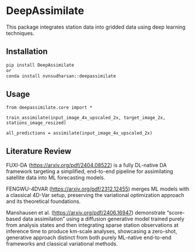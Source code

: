 # DeepAssimilate

This package integrates station data into gridded data using deep learning techniques.

## Installation
```bash
pip install DeepAssimilate
or
conda install nvnsudharsan::deepassimilate
```
## Usage
```
from deepassimilate.core import *

train_assimilate(input_image_4x_upscaled_2x, target_image_2x, stations_image_resized)

all_predictions = assimilate(input_image_4x_upscaled_2x)

```
## Literature Review

FUXI-DA (https://arxiv.org/pdf/2404.08522) is a fully DL-native DA framework targeting a simplified, end-to-end pipeline for assimilating satellite data into ML forecasting models.

FENGWU-4DVAR (https://arxiv.org/pdf/2312.12455) merges ML models with a classical 4D-Var setup, preserving the variational optimization approach and its theoretical foundations.

Manshausen et al. (https://arxiv.org/pdf/2406.16947) demonstrate “score-based data assimilation” using a diffusion generative model trained purely from analysis states and then integrating sparse station observations at inference time to produce km-scale analyses, showcasing a zero-shot, generative approach distinct from both purely ML-native end-to-end frameworks and classical variational methods.
